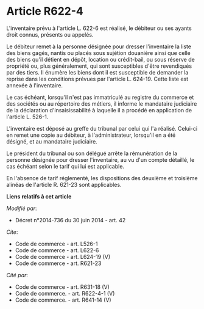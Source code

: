 # Article R622-4

L'inventaire prévu à l'article L. 622-6 est réalisé, le débiteur ou ses ayants droit connus, présents ou appelés. 

Le débiteur remet à la personne désignée pour dresser l'inventaire la liste des biens gagés, nantis ou placés sous sujétion
douanière ainsi que celle des biens qu'il détient en dépôt, location ou crédit-bail, ou sous réserve de propriété ou, plus
généralement, qui sont susceptibles d'être revendiqués par des tiers. Il énumère les biens dont il est susceptible de
demander la reprise dans les conditions prévues par l'article L. 624-19. Cette liste est annexée à l'inventaire. 

Le cas échéant, lorsqu'il n'est pas immatriculé au registre du commerce et des sociétés ou au répertoire des métiers, il
informe le mandataire judiciaire de la déclaration d'insaisissabilité à laquelle il a procédé en application de l'article L.
526-1. 

L'inventaire est déposé au greffe du tribunal par celui qui l'a réalisé. Celui-ci en remet une copie au débiteur, à
l'administrateur, lorsqu'il en a été désigné, et au mandataire judiciaire. 

Le président du tribunal ou son délégué arrête la rémunération de la personne désignée pour dresser l'inventaire, au vu d'un
compte détaillé, le cas échéant selon le tarif qui lui est applicable. 

En l'absence de tarif réglementé, les dispositions des deuxième et troisième alinéas de l'article R. 621-23 sont applicables.

**Liens relatifs à cet article**

_Modifié par_:

  - Décret n°2014-736 du 30 juin 2014 - art. 42

_Cite_:

  - Code de commerce - art. L526-1
  - Code de commerce - art. L622-6
  - Code de commerce - art. L624-19 (V)
  - Code de commerce - art. R621-23

_Cité par_:

  - Code de commerce - art. R631-18 (V)
  - Code de commerce. - art. R622-4-1 (V)
  - Code de commerce. - art. R641-14 (V)
